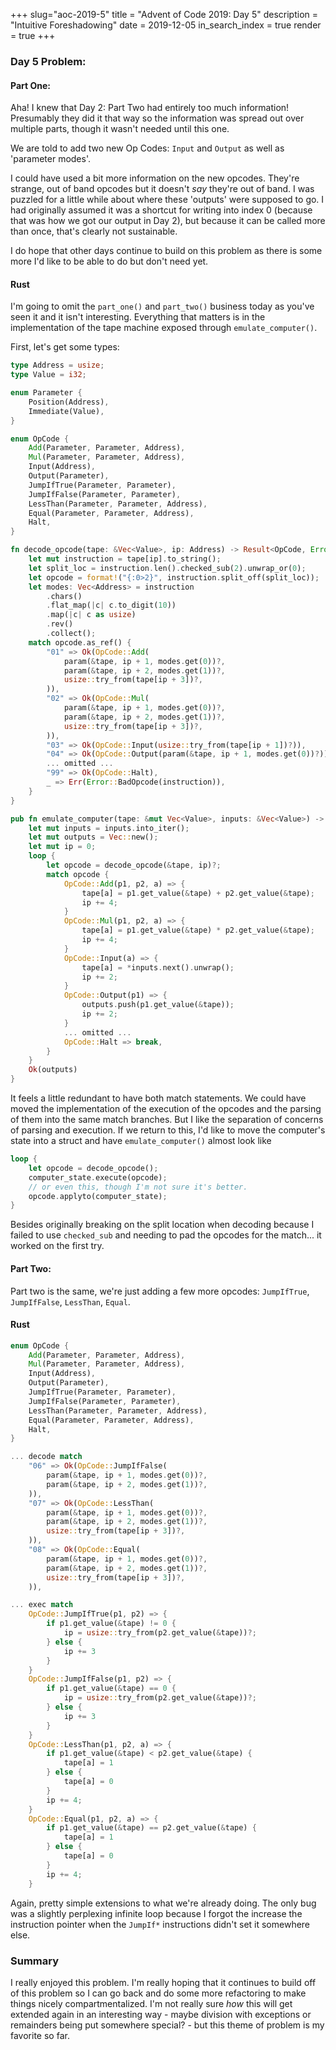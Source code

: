 +++
slug="aoc-2019-5"
title = "Advent of Code 2019: Day 5"
description = "Intuitive Foreshadowing"
date = 2019-12-05
in_search_index = true
render = true
+++

### Day 5 Problem:

#### Part One:

Aha! I knew that Day 2: Part Two had entirely too much information! Presumably they did it that way so the information was spread out over multiple parts, though it wasn't needed until this one.

We are told to add two new Op Codes: `Input` and `Output` as well as 'parameter modes'.

I could have used a bit more information on the new opcodes. They're strange, out of band opcodes but it doesn't *say* they're out of band. I was puzzled for a little while about where these 'outputs' were supposed to go. I had originally assumed it was a shortcut for writing into index 0 (because that was how we got our output in Day 2), but because it can be called more than once, that's clearly not sustainable. 

I do hope that other days continue to build on this problem as there is some more I'd like to be able to do but don't need yet.

#### Rust

I'm going to omit the `part_one()` and `part_two()` business today as you've seen it and it isn't interesting. Everything that matters is in the implementation of the tape machine exposed through `emulate_computer()`.

First, let's get some types:

```rust
type Address = usize;
type Value = i32;

enum Parameter {
    Position(Address),
    Immediate(Value),
}

enum OpCode {
    Add(Parameter, Parameter, Address),
    Mul(Parameter, Parameter, Address),
    Input(Address),
    Output(Parameter),
    JumpIfTrue(Parameter, Parameter),
    JumpIfFalse(Parameter, Parameter),
    LessThan(Parameter, Parameter, Address),
    Equal(Parameter, Parameter, Address),
    Halt,
}

fn decode_opcode(tape: &Vec<Value>, ip: Address) -> Result<OpCode, Error> {
    let mut instruction = tape[ip].to_string();
    let split_loc = instruction.len().checked_sub(2).unwrap_or(0);
    let opcode = format!("{:0>2}", instruction.split_off(split_loc));
    let modes: Vec<Address> = instruction
        .chars()
        .flat_map(|c| c.to_digit(10))
        .map(|c| c as usize)
        .rev()
        .collect();
    match opcode.as_ref() {
        "01" => Ok(OpCode::Add(
            param(&tape, ip + 1, modes.get(0))?,
            param(&tape, ip + 2, modes.get(1))?,
            usize::try_from(tape[ip + 3])?,
        )),
        "02" => Ok(OpCode::Mul(
            param(&tape, ip + 1, modes.get(0))?,
            param(&tape, ip + 2, modes.get(1))?,
            usize::try_from(tape[ip + 3])?,
        )),
        "03" => Ok(OpCode::Input(usize::try_from(tape[ip + 1])?)),
        "04" => Ok(OpCode::Output(param(&tape, ip + 1, modes.get(0))?)),
        ... omitted ...
        "99" => Ok(OpCode::Halt),
        _ => Err(Error::BadOpcode(instruction)),
    }
}

pub fn emulate_computer(tape: &mut Vec<Value>, inputs: &Vec<Value>) -> Result<Vec<Value>, Error> {
    let mut inputs = inputs.into_iter();
    let mut outputs = Vec::new();
    let mut ip = 0;
    loop {
        let opcode = decode_opcode(&tape, ip)?;
        match opcode {
            OpCode::Add(p1, p2, a) => {
                tape[a] = p1.get_value(&tape) + p2.get_value(&tape);
                ip += 4;
            }
            OpCode::Mul(p1, p2, a) => {
                tape[a] = p1.get_value(&tape) * p2.get_value(&tape);
                ip += 4;
            }
            OpCode::Input(a) => {
                tape[a] = *inputs.next().unwrap();
                ip += 2;
            }
            OpCode::Output(p1) => {
                outputs.push(p1.get_value(&tape));
                ip += 2;
            }
            ... omitted ...
            OpCode::Halt => break,
        }
    }
    Ok(outputs)
}
```

It feels a little redundant to have both match statements. We could have moved the implementation of the execution of the opcodes and the parsing of them into the same match branches. But I like the separation of concerns of parsing and execution. If we return to this, I'd like to move the computer's state into a struct and have `emulate_computer()` almost look like

```rust
loop {
    let opcode = decode_opcode();
    computer_state.execute(opcode);
    // or even this, though I'm not sure it's better.
    opcode.applyto(computer_state);
}
```

Besides originally breaking on the split location when decoding because I failed to use `checked_sub` and needing to pad the opcodes for the match... it worked on the first try. 

#### Part Two:

Part two is the same, we're just adding a few more opcodes: `JumpIfTrue`, `JumpIfFalse`, `LessThan`, `Equal`.

#### Rust

```rust
enum OpCode {
    Add(Parameter, Parameter, Address),
    Mul(Parameter, Parameter, Address),
    Input(Address),
    Output(Parameter),
    JumpIfTrue(Parameter, Parameter),
    JumpIfFalse(Parameter, Parameter),
    LessThan(Parameter, Parameter, Address),
    Equal(Parameter, Parameter, Address),
    Halt,
}

... decode match
    "06" => Ok(OpCode::JumpIfFalse(
        param(&tape, ip + 1, modes.get(0))?,
        param(&tape, ip + 2, modes.get(1))?,
    )),
    "07" => Ok(OpCode::LessThan(
        param(&tape, ip + 1, modes.get(0))?,
        param(&tape, ip + 2, modes.get(1))?,
        usize::try_from(tape[ip + 3])?,
    )),
    "08" => Ok(OpCode::Equal(
        param(&tape, ip + 1, modes.get(0))?,
        param(&tape, ip + 2, modes.get(1))?,
        usize::try_from(tape[ip + 3])?,
    )),

... exec match
    OpCode::JumpIfTrue(p1, p2) => {
        if p1.get_value(&tape) != 0 {
            ip = usize::try_from(p2.get_value(&tape))?;
        } else {
            ip += 3
        }
    }
    OpCode::JumpIfFalse(p1, p2) => {
        if p1.get_value(&tape) == 0 {
            ip = usize::try_from(p2.get_value(&tape))?;
        } else {
            ip += 3
        }
    }
    OpCode::LessThan(p1, p2, a) => {
        if p1.get_value(&tape) < p2.get_value(&tape) {
            tape[a] = 1
        } else {
            tape[a] = 0
        }
        ip += 4;
    }
    OpCode::Equal(p1, p2, a) => {
        if p1.get_value(&tape) == p2.get_value(&tape) {
            tape[a] = 1
        } else {
            tape[a] = 0
        }
        ip += 4;
    }
```

Again, pretty simple extensions to what we're already doing. The only bug was a slightly perplexing infinite loop because I forgot the increase the instruction pointer when the `JumpIf*` instructions didn't set it somewhere else.

### Summary

I really enjoyed this problem. I'm really hoping that it continues to build off of this problem so I can go back and do some more refactoring to make things nicely compartmentalized. I'm not really sure *how* this will get extended again in an interesting way - maybe division with exceptions or remainders being put somewhere special? - but this theme of problem is my favorite so far.